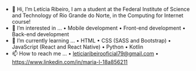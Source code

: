 - 👋 Hi, I’m Letícia Ribeiro, 
     I am a student at the Federal Institute of Science and Technology of Rio Grande do Norte, in the Computing for Internet course!
- 👀 I’m interested in ...
    • Mobile development
    • Front-end development
    • Back-end development
- 🌱 I’m currently learning ...
    • HTML 
    • CSS (SASS and Bootstrap)
    • JavaScript (React and React Native)
    • Python
    • Kotlin
- 📫 How to reach me ...
    • leticiaribeirooficial79@gmail.com
    • https://www.linkedin.com/in/maria-l-18a856211 

